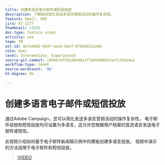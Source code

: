 ```yaml
---
title: 创建多语言电子邮件或短信投放
description: 了解如何简化发送多语言营销活动的操作复杂性。
feature: Email, SMS
jira: KT-1277
thumbnail: 23252
doc-type: feature video
activity: use
team: TM
exl-id: 4b7e4602-6d4f-4a16-bbe7-070a95511ebb
role: User
level: Intermediate, Experienced
source-git-commit: c84867ef59a10448a377a959d0b67ae71343a4aa
workflow-type: tm+mt
source-wordcount: '98'
ht-degree: 0%

---
```


# 创建多语言电子邮件或短信投放

通过Adobe Campaign，您可以简化发送多语言营销活动的操作复杂性。 电子邮件投放和短信投放均可设置为多语言，这允许您根据用户档案的首选语言发送电子邮件或短信。

此视频介绍如何基于电子邮件新闻稿示例中的模板创建多语言投放。 视频中演示的方法适用于电子邮件和短信投放。

>[!VIDEO](https://video.tv.adobe.com/v/23252?quality=12&learn=on)
